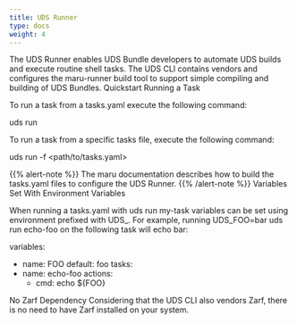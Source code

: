 ```yaml
---
title: UDS Runner
type: docs
weight: 4
---
```


The UDS Runner enables UDS Bundle developers to automate UDS builds and execute routine shell tasks. The UDS CLI contains vendors and configures the maru-runner build tool to support simple compiling and building of UDS Bundles.
Quickstart
Running a Task

To run a task from a tasks.yaml execute the following command:

uds run <task-name>

To run a task from a specific tasks file, execute the following command:

uds run -f <path/to/tasks.yaml> <task-name>

{{% alert-note %}} The maru documentation describes how to build the tasks.yaml files to configure the UDS Runner. {{% /alert-note %}}
Variables Set With Environment Variables

When running a tasks.yaml with uds run my-task variables can be set using environment prefixed with UDS_. For example, running UDS_FOO=bar uds run echo-foo on the following task will echo bar:

variables:
 - name: FOO
   default: foo
tasks:
 - name: echo-foo
   actions:
     - cmd: echo ${FOO}

No Zarf Dependency
Considering that the UDS CLI also vendors Zarf, there is no need to have Zarf installed on your system.